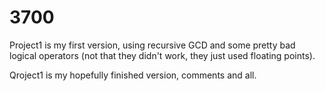 # 3700
Project1 is my first version, using recursive GCD and some 
pretty bad logical operators (not that they didn't work, they 
just used floating points). 

Qroject1 is my hopefully finished version, comments and all. 
